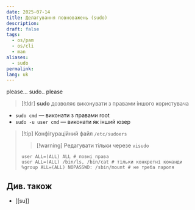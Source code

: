 ```yaml
---
date: 2025-07-14
title: Делагування повноважень (sudo)
description: 
draft: false
tags:
  - os/pam
  - os/cli
  - man
aliases:
  - sudo
permalink: 
lang: uk
---
```

please... sudo.. please

> [!tldr]
> **sudo** дозволяє виконувати з правами іншого користувача

- `sudo cmd` — виконати з правами root
- `sudo -u user cmd` — виконати як інший юзер

> [!tip] Конфігураційний файл `/etc/sudoers`
>  > [!warning] Редагувати тільки черезе `visudo`
> 
> ```
> user ALL=(ALL) ALL # повні права
> user ALL=(ALL) /bin/ls, /bin/cat # тільки конкретні команди
> %group ALL=(ALL) NOPASSWD: /sbin/mount # не треба пароля
> ```

##  Див. також

- [[su]]